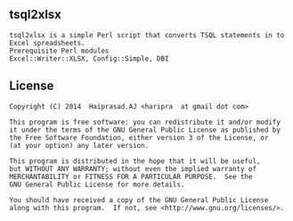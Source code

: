 tsql2xlsx
---------

    tsql2xlsx is a simple Perl script that converts TSQL statements in to Excel spreadsheets.
    Prerequisite Perl modules
    Excel::Writer::XLSX, Config::Simple, DBI

License
-------
    Copyright (C) 2014  Haiprasad.AJ <haripra  at gmail dot com>

    This program is free software: you can redistribute it and/or modify
    it under the terms of the GNU General Public License as published by
    the Free Software Foundation, either version 3 of the License, or
    (at your option) any later version.

    This program is distributed in the hope that it will be useful,
    but WITHOUT ANY WARRANTY; without even the implied warranty of
    MERCHANTABILITY or FITNESS FOR A PARTICULAR PURPOSE.  See the
    GNU General Public License for more details.

    You should have received a copy of the GNU General Public License
    along with this program.  If not, see <http://www.gnu.org/licenses/>.
    
    

